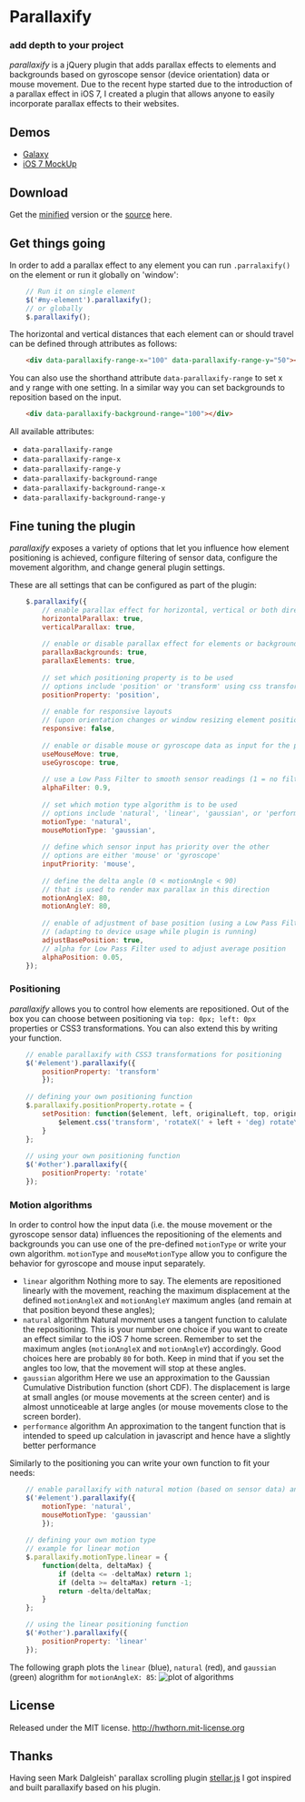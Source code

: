 # Parallaxify
### add depth to your project

*parallaxify* is a jQuery plugin that adds parallax effects to elements and backgrounds based on gyroscope sensor (device orientation) data or mouse movement. Due to the recent hype started due to the introduction of a parallax effect in iOS 7, I created a plugin that allows anyone to easily incorporate parallax effects to their websites.

## Demos

* [Galaxy](http://hwthorn.github.io/parallaxify/demo/galaxy.html)
* [iOS 7 MockUp](http://hwthorn.github.io/parallaxify/demo/ios.html)

## Download

Get the [minified](https://raw.github.com/hwthorn/parallaxify/master/jquery.parallaxify.min.js) version or the [source](https://raw.github.com/hwthorn/parallaxify/master/jquery.parallaxify.js) here.

## Get things going

In order to add a parallax effect to any element you can run `.parralaxify()` on the element or run it globally on 'window':

``` js
    // Run it on single element
    $('#my-element').parallaxify();
    // or globally
    $.parallaxify();
```

The horizontal and vertical distances that each element can or should travel can be defined through attributes as follows:

``` html
    <div data-parallaxify-range-x="100" data-parallaxify-range-y="50"></div>
```

You can also use the shorthand attribute `data-parallaxify-range` to set x and y range with one setting. In a similar way you can set backgrounds to reposition based on the input.

``` html
    <div data-parallaxify-background-range="100"></div>
```

All available attributes:
* `data-parallaxify-range`
* `data-parallaxify-range-x`
* `data-parallaxify-range-y`
* `data-parallaxify-background-range`
* `data-parallaxify-background-range-x`
* `data-parallaxify-background-range-y`


## Fine tuning the plugin

*parallaxify* exposes a variety of options that let you influence how element positioning is achieved, configure filtering of sensor data, configure the movement algorithm, and change general plugin settings.

These are all settings that can be configured as part of the plugin:

``` js
    $.parallaxify({
        // enable parallax effect for horizontal, vertical or both directions
        horizontalParallax: true,
        verticalParallax: true,
        
        // enable or disable parallax effect for elements or backgrounds
        parallaxBackgrounds: true,
        parallaxElements: true,
        
        // set which positioning property is to be used
        // options include 'position' or 'transform' using css transformations
        positionProperty: 'position',
        
        // enable for responsive layouts
        // (upon orientation changes or window resizing element positions are reevaluated
        responsive: false,
        
        // enable or disable mouse or gyroscope data as input for the plugin
        useMouseMove: true,
        useGyroscope: true,
        
        // use a Low Pass Filter to smooth sensor readings (1 = no filter)
        alphaFilter: 0.9,
        
        // set which motion type algorithm is to be used
        // options include 'natural', 'linear', 'gaussian', or 'performance'
        motionType: 'natural',
        mouseMotionType: 'gaussian',
		
		// define which sensor input has priority over the other
		// options are either 'mouse' or 'gyroscope'
		inputPriority: 'mouse',
        
        // define the delta angle (0 < motionAngle < 90) 
        // that is used to render max parallax in this direction
        motionAngleX: 80,
        motionAngleY: 80,
        
        // enable of adjustment of base position (using a Low Pass Filter)
        // (adapting to device usage while plugin is running)
        adjustBasePosition: true,
        // alpha for Low Pass Filter used to adjust average position
        alphaPosition: 0.05,
    });
```

### Positioning

*parallaxify* allows you to control how elements are repositioned. Out of the box you can choose between positioning via `top: 0px; left: 0px` properties or CSS3 transformations. You can also extend this by writing your function.

``` js
    // enable parallaxify with CSS3 transformations for positioning
    $('#element').parallaxify({
        positionProperty: 'transform'
        });
        
    // defining your own positioning function
    $.parallaxify.positionProperty.rotate = {
        setPosition: function($element, left, originalLeft, top, originalTop) {
            $element.css('transform', 'rotateX(' + left + 'deg) rotateY(' + top + 'deg)');
        }
    };
        
    // using your own positioning function
    $('#other').parallaxify({
        positionProperty: 'rotate'
    });
```

### Motion algorithms

In order to control how the input data (i.e. the mouse movement or the gyroscope sensor data) influences the repositioning of the elements and backgrounds you can use one of the pre-defined `motionType` or write your own algorithm. `motionType` and `mouseMotionType` allow you to configure the behavior for gyroscope and mouse input separately.

*   `linear` algorithm
    Nothing more to say. The elements are repositioned linearly with the movement, reaching the maximum displacement at the defined `motionAngleX` and `motionAngleY` maximum angles (and remain at that position beyond these angles);
*   `natural` algorithm
    Natural movment uses a tangent function to calulate the repositioning. This is your number one choice if you want to create an effect similar to the iOS 7 home screen. Remember to set the maximum angles (`motionAngleX` and `motionAngleY`) accordingly. Good choices here are probably `80` for both. Keep in mind that if you set the angles too low, that the movement will stop at these angles.
*   `gaussian` algorithm
    Here we use an approximation to the Gaussian Cumulative Distribution function (short CDF). The displacement is large at small angles (or mouse movements at the screen center) and is almost unnoticeable at large angles (or mouse movements close to the screen border).
*   `performance` algorithm
    An approximation to the tangent function that is intended to speed up calculation in javascript and hence have a slightly better performance

Similarly to the positioning you can write your own function to fit your needs:

``` js
    // enable parallaxify with natural motion (based on sensor data) and the gaussian algorithm for mouse movement
    $('#element').parallaxify({
        motionType: 'natural',
        mouseMotionType: 'gaussian'
        });
        
    // defining your own motion type
    // example for linear motion
    $.parallaxify.motionType.linear = {
        function(delta, deltaMax) {
            if (delta <= -deltaMax) return 1;
            if (delta >= deltaMax) return -1;
            return -delta/deltaMax;
        }
    };

    // using the linear positioning function
    $('#other').parallaxify({
        positionProperty: 'linear'
    });
```

The following graph plots the `linear` (blue), `natural` (red), and `gaussian` (green) alogrithm for `motionAngleX: 85`:
![plot of algorithms](https://raw.github.com/hwthorn/parallaxify/master/doc/plot.png "Plot of algorithms: linear (blue), natural (red), gaussian (green)")

## License

Released under the MIT license.
http://hwthorn.mit-license.org

## Thanks

Having seen Mark Dalgleish' parallax scrolling plugin [stellar.js](http://markdalgleish.com/projects/stellar.js) I got inspired and built parallaxify based on his plugin.
